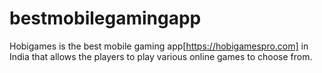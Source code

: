 # bestmobilegamingapp
Hobigames is the best mobile gaming app[https://hobigamespro.com] in India that allows the players to play various online games to choose from.

